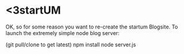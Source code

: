 # <3startUM

OK, so for some reason you want to re-create the startum Blogsite.
To launch the extremely simple node blog server:

(git pull/clone to get latest)
npm install
node server.js     
